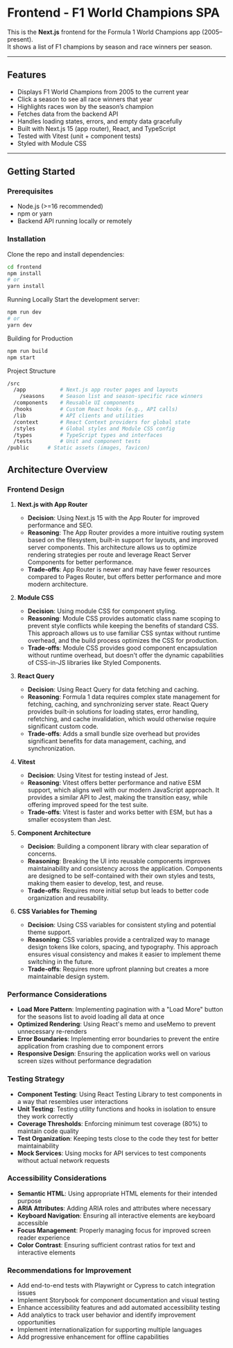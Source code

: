 # Frontend - F1 World Champions SPA

This is the **Next.js** frontend for the Formula 1 World Champions app (2005–present).  
It shows a list of F1 champions by season and race winners per season.

---

## Features

- Displays F1 World Champions from 2005 to the current year
- Click a season to see all race winners that year
- Highlights races won by the season’s champion
- Fetches data from the backend API
- Handles loading states, errors, and empty data gracefully
- Built with Next.js 15 (app router), React, and TypeScript
- Tested with Vitest (unit + component tests)
- Styled with Module CSS

---

## Getting Started

### Prerequisites

- Node.js (>=16 recommended)
- npm or yarn
- Backend API running locally or remotely

### Installation

Clone the repo and install dependencies:

```bash
cd frontend
npm install
# or
yarn install
```

Running Locally
Start the development server:

```bash
npm run dev
# or
yarn dev
```

Building for Production

```bash
npm run build
npm start
```

Project Structure

```bash
/src
  /app           # Next.js app router pages and layouts
    /seasons     # Season list and season-specific race winners
  /components    # Reusable UI components
  /hooks         # Custom React hooks (e.g., API calls)
  /lib           # API clients and utilities
  /context       # React Context providers for global state
  /styles        # Global styles and Module CSS config
  /types         # TypeScript types and interfaces
  /tests         # Unit and component tests
/public      # Static assets (images, favicon)
```

## Architecture Overview

### Frontend Design

1. **Next.js with App Router**

   - **Decision**: Using Next.js 15 with the App Router for improved performance and SEO.
   - **Reasoning**: The App Router provides a more intuitive routing system based on the filesystem, built-in support for layouts, and improved server components. This architecture allows us to optimize rendering strategies per route and leverage React Server Components for better performance.
   - **Trade-offs**: App Router is newer and may have fewer resources compared to Pages Router, but offers better performance and more modern architecture.

2. **Module CSS**

   - **Decision**: Using module CSS for component styling.
   - **Reasoning**: Module CSS provides automatic class name scoping to prevent style conflicts while keeping the benefits of standard CSS. This approach allows us to use familiar CSS syntax without runtime overhead, and the build process optimizes the CSS for production.
   - **Trade-offs**: Module CSS provides good component encapsulation without runtime overhead, but doesn't offer the dynamic capabilities of CSS-in-JS libraries like Styled Components.

3. **React Query**

   - **Decision**: Using React Query for data fetching and caching.
   - **Reasoning**: Formula 1 data requires complex state management for fetching, caching, and synchronizing server state. React Query provides built-in solutions for loading states, error handling, refetching, and cache invalidation, which would otherwise require significant custom code.
   - **Trade-offs**: Adds a small bundle size overhead but provides significant benefits for data management, caching, and synchronization.

4. **Vitest**

   - **Decision**: Using Vitest for testing instead of Jest.
   - **Reasoning**: Vitest offers better performance and native ESM support, which aligns well with our modern JavaScript approach. It provides a similar API to Jest, making the transition easy, while offering improved speed for the test suite.
   - **Trade-offs**: Vitest is faster and works better with ESM, but has a smaller ecosystem than Jest.

5. **Component Architecture**

   - **Decision**: Building a component library with clear separation of concerns.
   - **Reasoning**: Breaking the UI into reusable components improves maintainability and consistency across the application. Components are designed to be self-contained with their own styles and tests, making them easier to develop, test, and reuse.
   - **Trade-offs**: Requires more initial setup but leads to better code organization and reusability.

6. **CSS Variables for Theming**
   - **Decision**: Using CSS variables for consistent styling and potential theme support.
   - **Reasoning**: CSS variables provide a centralized way to manage design tokens like colors, spacing, and typography. This approach ensures visual consistency and makes it easier to implement theme switching in the future.
   - **Trade-offs**: Requires more upfront planning but creates a more maintainable design system.

### Performance Considerations

- **Load More Pattern**: Implementing pagination with a "Load More" button for the seasons list to avoid loading all data at once
- **Optimized Rendering**: Using React's memo and useMemo to prevent unnecessary re-renders
- **Error Boundaries**: Implementing error boundaries to prevent the entire application from crashing due to component errors
- **Responsive Design**: Ensuring the application works well on various screen sizes without performance degradation

### Testing Strategy

- **Component Testing**: Using React Testing Library to test components in a way that resembles user interactions
- **Unit Testing**: Testing utility functions and hooks in isolation to ensure they work correctly
- **Coverage Thresholds**: Enforcing minimum test coverage (80%) to maintain code quality
- **Test Organization**: Keeping tests close to the code they test for better maintainability
- **Mock Services**: Using mocks for API services to test components without actual network requests

### Accessibility Considerations

- **Semantic HTML**: Using appropriate HTML elements for their intended purpose
- **ARIA Attributes**: Adding ARIA roles and attributes where necessary
- **Keyboard Navigation**: Ensuring all interactive elements are keyboard accessible
- **Focus Management**: Properly managing focus for improved screen reader experience
- **Color Contrast**: Ensuring sufficient contrast ratios for text and interactive elements

### Recommendations for Improvement

- Add end-to-end tests with Playwright or Cypress to catch integration issues
- Implement Storybook for component documentation and visual testing
- Enhance accessibility features and add automated accessibility testing
- Add analytics to track user behavior and identify improvement opportunities
- Implement internationalization for supporting multiple languages
- Add progressive enhancement for offline capabilities
